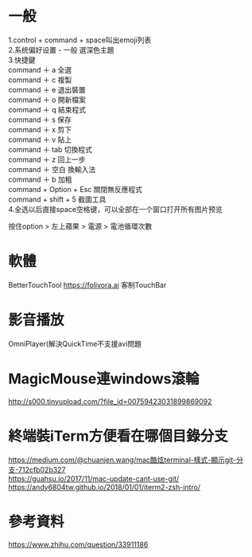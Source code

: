 # 一般
1.control + command + space叫出emoji列表  
2.系统偏好设置 - 一般 選深色主題  
3.快捷鍵  
command ＋ a 全選  
command ＋ c 複製  
command ＋ e 退出裝置  
command ＋ o 開新檔案  
command ＋ q 結束程式  
command ＋ s 保存  
command ＋ x 剪下     
command ＋ v 貼上  
command ＋ tab 切換程式   
command ＋ z 回上一步  
command ＋ 空白 換輸入法  
command ＋ b 加粗  
command + Option + Esc 關閉無反應程式  
command + shift + 5 截圖工具  
4.全选以后直接space空格键，可以全部在一个窗口打开所有图片预览  

按住option > 左上蘋果 > 電源 > 電池循環次數  

# 軟體
BetterTouchTool https://folivora.ai  客制TouchBar  

# 影音播放
OmniPlayer(解決QuickTime不支援avi問題  

# MagicMouse連windows滾輪
http://s000.tinyupload.com/?file_id=00759423031899869092  

# 終端裝iTerm方便看在哪個目錄分支   
https://medium.com/@chuanjen.wang/mac酷炫terminal-樣式-顯示git-分支-712cfb02b327  
https://guahsu.io/2017/11/mac-update-cant-use-git/  
https://andy6804tw.github.io/2018/01/01/iterm2-zsh-intro/  


# 參考資料
https://www.zhihu.com/question/33911186  
